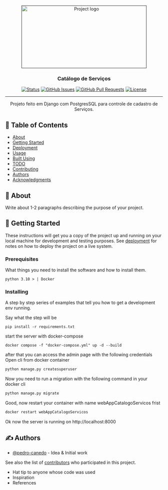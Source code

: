 <p align="center">
  <a href="" rel="noopener">
 <img width=400px height=200px src="https://portal.unila.edu.br/proagi/ctic/imagens-ctic/banner-catalogo-servicos-v2.png/@@images/a96dc99c-88d2-4ca8-9bdc-ac36bb8a9912.png" alt="Project logo"></a>
</p>

<h3 align="center">Catálogo de Serviços</h3>

<div align="center">

[![Status](https://img.shields.io/badge/status-active-success.svg)]()
[![GitHub Issues](https://img.shields.io/github/issues/kylelobo/The-Documentation-Compendium.svg)](https://github.com/kylelobo/The-Documentation-Compendium/issues)
[![GitHub Pull Requests](https://img.shields.io/github/issues-pr/kylelobo/The-Documentation-Compendium.svg)](https://github.com/kylelobo/The-Documentation-Compendium/pulls)
[![License](https://img.shields.io/badge/license-MIT-blue.svg)](/LICENSE)

</div>

---

<p align="center"> Projeto feito em Django com PostgresSQL para controle de cadastro de Serviços.
    <br> 
</p>

## 📝 Table of Contents

- [About](#about)
- [Getting Started](#getting_started)
- [Deployment](#deployment)
- [Usage](#usage)
- [Built Using](#built_using)
- [TODO](../TODO.md)
- [Contributing](../CONTRIBUTING.md)
- [Authors](#authors)
- [Acknowledgments](#acknowledgement)

## 🧐 About <a name = "about"></a>

Write about 1-2 paragraphs describing the purpose of your project.

## 🏁 Getting Started <a name = "getting_started"></a>

These instructions will get you a copy of the project up and running on your local machine for development and testing purposes. See [deployment](#deployment) for notes on how to deploy the project on a live system.

### Prerequisites

What things you need to install the software and how to install them.

```
python 3.10 > | Docker 
```

### Installing

A step by step series of examples that tell you how to get a development env running.

Say what the step will be

```
pip install -r requirements.txt
```

start the server with docker-compose

```
docker compose -f "docker-compose.yml" up -d --build

```

after that you can access the admin page with the following credentials
Open cli from docker container

```bash
python manage.py createsuperuser
```

Now you need to run a migration with the following command in your docker cli

```bash 
python manage.py migrate
```

Good, now restart your container with name webAppCatalogoServicos frist

```bash
docker restart webAppCatalogoServicos
```

Ok now the server is running on http://localhost:8000

<!-- End with an example of getting some data out of the system or using it for a little demo.

## 🔧 Running the tests <a name = "tests"></a>

Explain how to run the automated tests for this system.

### Break down into end to end tests

Explain what these tests test and why

```
Give an example
```

### And coding style tests

Explain what these tests test and why

```
Give an example -->
<!-- ```

## 🎈 Usage <a name="usage"></a>

Add notes about how to use the system.

## 🚀 Deployment <a name = "deployment"></a>

Add additional notes about how to deploy this on a live system.

## ⛏️ Built Using <a name = "built_using"></a>

- [MongoDB](https://www.mongodb.com/) - Database
- [Express](https://expressjs.com/) - Server Framework
- [VueJs](https://vuejs.org/) - Web Framework
- [NodeJs](https://nodejs.org/en/) - Server Environment -->

## ✍️ Authors <a name = "Pedro Augusto Canedo Araujo Obalhe"></a>

- [@pedro-canedo](https://github.com/pedro-canedo) - Idea & Initial work

See also the list of [contributors](https://github.com/pedro-canedo) who participated in this project.


- Hat tip to anyone whose code was used
- Inspiration
- References

